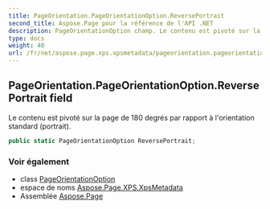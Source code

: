 ```yaml
---
title: PageOrientation.PageOrientationOption.ReversePortrait
second_title: Aspose.Page pour la référence de l'API .NET
description: PageOrientationOption champ. Le contenu est pivoté sur la page de 180 degrés par rapport à lorientation standard portrait.
type: docs
weight: 40
url: /fr/net/aspose.page.xps.xpsmetadata/pageorientation.pageorientationoption/reverseportrait/
---
```

## PageOrientation.PageOrientationOption.ReversePortrait field

Le contenu est pivoté sur la page de 180 degrés par rapport à l'orientation standard (portrait).

```csharp
public static PageOrientationOption ReversePortrait;
```

### Voir également

* class [PageOrientationOption](../)
* espace de noms [Aspose.Page.XPS.XpsMetadata](../../pageorientation.pageorientationoption/)
* Assemblée [Aspose.Page](../../../)


